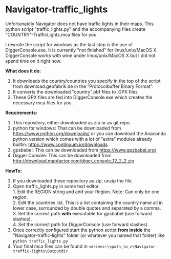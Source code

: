 # Navigator-traffic_lights

Unfortunately Navigator does not have traffic lights in their maps.
This python script "traffic_lights.py" and the accompanying files create "COUNTRY"-TrafficLights.mca files for you.

I rewrote the script for windows as the last step is the use of DiggerConsole.exe.
It is currently "not finished" for linux/unix/MacOS X. DiggerConsole works with wine under linux/unix/MacOS X but I did not spend time on it right now.

**What does it do:**</br>
  1. It downloads the country/countries you specify in the top of the script from download.geofabrik.de in the "Protocolbuffer Binary Format".</br>
  2. It converts the downloaded "country".pbf files to .GPX files</br>
  3. These GPX files are fed into DiggerConsole.exe which creates the necessary mca files for you.</br>

**Requirements:**</br>
  1. This repository, either downloaded as zip or as git repo.</br>
  2. python for windows: That can be downloaded from https://www.python.org/downloads/ or you can download the Anaconda python version which comes with a lot of "extra" modules already builtin: https://www.continuum.io/downloads</br>
  3. gpsbabel: This can be downloaded from https://www.gpsbabel.org/</br>
  4. Digger Console: This can be downloaded from http://download.mapfactor.com/diger_console_12_2_2.zip</br>

**HowTo:**</br>
  1. If you downloaded these repository as zip, unzip the file.</br>
  2. Open traffic_lights.py in some text editor.</br>
    1. Edit the REGION string and add your Region. Note: Can only be one region.</br>
    2. Edit the countries list. This is a list containing the country name all in lower case, surrounded by double quotes and separated by a comma.</br>
    3. Set the correct path **with** executable for gpsbabel (use forward slashes).</br>
    4. Set the correct path for DiggerConsole (use forward slashes).</br>
  3. Once correctly configured start the python script **from inside** the "Navigator-traffic-lights" folder (or whatever you named that folder) like ```python traffic_lights.py```</br>
  4. Your final mca files can be found in ```<drive>:\<path_to_>\Navigator-traffic-lights\Outputdir```

